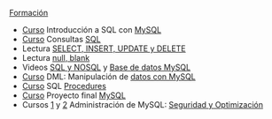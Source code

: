 [Formación](https://app.aluracursos.com/formacion-oracle-mysql-one)

- [Curso](https://app.aluracursos.com/course/introduccion-sql-mysql-manipule-consulte-datos)
Introducción a SQL con [MySQL](study_drive/06_mysql/base_de_datos.md)
- [Curso](https://app.aluracursos.com/course/consultas-sql-mysql)
Consultas [SQL](study_drive/06_mysql/consultas_sql.md)
- Lectura
[SELECT, INSERT, UPDATE y DELETE](https://www.aluracursos.com/blog/select-insert-update-delete-sql)
- Lectura
[null, blank](https://www.aluracursos.com/blog/en-sql-null-es-null-vacio-es-vacio)
- Videos [SQL y NOSQL](https://www.youtube.com/watch?v=cLLKVd5CNLc&t=630s) y
[Base de datos MySQL](https://www.youtube.com/watch?v=8J0AoPZMVxA)
- [Curso](https://app.aluracursos.com/course/comandos-dml-manipulacion-datos-mysql)
DML: Manipulación de [datos con MySQL](study_drive/06_mysql/dml.md)
- [Curso](https://app.aluracursos.com/course/procedures-sql-codigo-mysql)
SQL [Procedures](study_drive/06_mysql/procedures.md)
- [Curso](https://app.aluracursos.com/course/sql-mysql-proyecto-final)
Proyecto final [MySQL](study_drive/06_mysql/proyecto_mysql.md)
- Cursos [1](https://app.aluracursos.com/course/mysql-seguridad-optmizacion-base-datos-parte1)
y
[2](https://app.aluracursos.com/course/mysql-seguridad-optmizacion-base-datos-parte2)
Administración de MySQL: [Seguridad y Optimización](study_drive/06_mysql/dba_seguridad_optimizacion.md)
